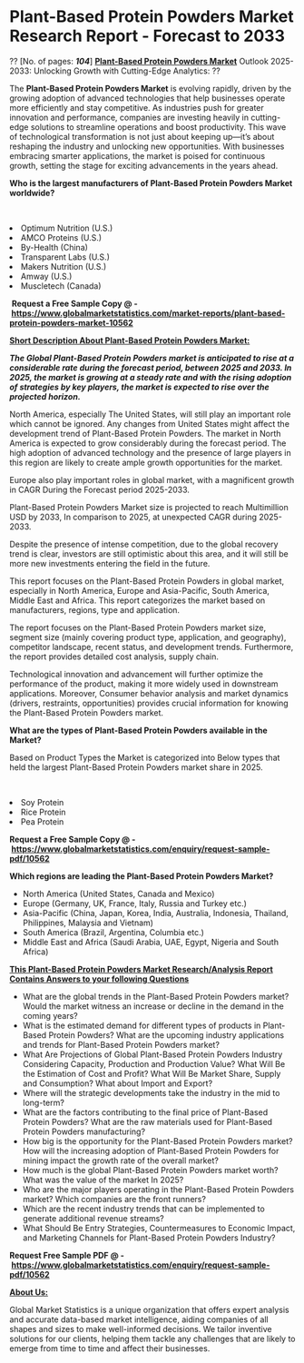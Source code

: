 <H1>Plant-Based Protein Powders Market Research Report - Forecast to 2033</H1><p>?? [No. of pages:&nbsp;<strong><em>104</em></strong>]&nbsp;<strong><a href="https://www.globalmarketstatistics.com/market-reports/plant-based-protein-powders-market-10562">Plant-Based Protein Powders&nbsp;Market</a></strong>&nbsp;Outlook 2025-2033: Unlocking Growth with Cutting-Edge Analytics: ??</p><p>The <strong>Plant-Based Protein Powders Market</strong> is evolving rapidly, driven by the growing adoption of advanced technologies that help businesses operate more efficiently and stay competitive. As industries push for greater innovation and performance, companies are investing heavily in cutting-edge solutions to streamline operations and boost productivity. This wave of technological transformation is not just about keeping up&mdash;it&rsquo;s about reshaping the industry and unlocking new opportunities. With businesses embracing smarter applications, the market is poised for continuous growth, setting the stage for exciting advancements in the years ahead.</p><p><strong>Who is the largest manufacturers of Plant-Based Protein Powders Market worldwide?</strong></p><p>&nbsp;<li>Optimum Nutrition (U.S.)<li> AMCO Proteins (U.S.)<li> By-Health (China)<li> Transparent Labs (U.S.)<li> Makers Nutrition (U.S.)<li> Amway (U.S.)<li> Muscletech (Canada)</p><p>&nbsp;<strong>Request a Free Sample Copy @ -&nbsp;<a href="https://www.globalmarketstatistics.com/market-reports/plant-based-protein-powders-market-10562">https://www.globalmarketstatistics.com/market-reports/plant-based-protein-powders-market-10562</a></strong></p><p><strong><u>Short Description About Plant-Based Protein Powders Market:</u></strong></p><p><strong><em>The Global Plant-Based Protein Powders market is anticipated to rise at a considerable rate during the forecast period, between 2025 and 2033. In 2025, the market is growing at a steady rate and with the rising adoption of strategies by key players, the market is expected to rise over the projected horizon.</em></strong></p><p>North America, especially The United States, will still play an important role which cannot be ignored. Any changes from United States might affect the development trend of Plant-Based Protein Powders. The market in North America is expected to grow considerably during the forecast period. The high adoption of advanced technology and the presence of large players in this region are likely to create ample growth opportunities for the market.</p><p>Europe also play important roles in global market, with a magnificent growth in CAGR During the Forecast period 2025-2033.</p><p>Plant-Based Protein Powders Market size is projected to reach Multimillion USD by 2033, In comparison to 2025, at unexpected CAGR during 2025-2033.</p><p>Despite the presence of intense competition, due to the global recovery trend is clear, investors are still optimistic about this area, and it will still be more new investments entering the field in the future.</p><p>This report focuses on the Plant-Based Protein Powders in global market, especially in North America, Europe and Asia-Pacific, South America, Middle East and Africa. This report categorizes the market based on manufacturers, regions, type and application.</p><p>The report focuses on the Plant-Based Protein Powders market size, segment size (mainly covering product type, application, and geography), competitor landscape, recent status, and development trends. Furthermore, the report provides detailed cost analysis, supply chain.</p><p>Technological innovation and advancement will further optimize the performance of the product, making it more widely used in downstream applications. Moreover, Consumer behavior analysis and market dynamics (drivers, restraints, opportunities) provides crucial information for knowing the Plant-Based Protein Powders market.</p><p><strong>What are the types of Plant-Based Protein Powders available in the Market?</strong></p><p>Based on Product Types the Market is categorized into Below types that held the largest Plant-Based Protein Powders market share in 2025.</p><p>&nbsp;<li>Soy Protein<li> Rice Protein<li> Pea Protein&nbsp;</p><p><strong>Request a Free Sample Copy @ -&nbsp;<a href="https://www.globalmarketstatistics.com/enquiry/request-sample-pdf/10562">https://www.globalmarketstatistics.com/enquiry/request-sample-pdf/10562</a></strong></p><p><strong>Which regions are leading the Plant-Based Protein Powders Market?</strong></p><ul><li>North America (United States, Canada and Mexico)</li><li>Europe (Germany, UK, France, Italy, Russia and Turkey etc.)</li><li>Asia-Pacific (China, Japan, Korea, India, Australia, Indonesia, Thailand, Philippines, Malaysia and Vietnam)</li><li>South America (Brazil, Argentina, Columbia etc.)</li><li>Middle East and Africa (Saudi Arabia, UAE, Egypt, Nigeria and South Africa)</li></ul><p><strong><u>This Plant-Based Protein Powders Market Research/Analysis Report Contains Answers to your following Questions</u></strong></p><ul><li>What are the global trends in the Plant-Based Protein Powders market? Would the market witness an increase or decline in the demand in the coming years?</li><li>What is the estimated demand for different types of products in Plant-Based Protein Powders? What are the upcoming industry applications and trends for Plant-Based Protein Powders market?</li><li>What Are Projections of Global Plant-Based Protein Powders Industry Considering Capacity, Production and Production Value? What Will Be the Estimation of Cost and Profit? What Will Be Market Share, Supply and Consumption? What about Import and Export?</li><li>Where will the strategic developments take the industry in the mid to long-term?</li><li>What are the factors contributing to the final price of Plant-Based Protein Powders? What are the raw materials used for Plant-Based Protein Powders manufacturing?</li><li>How big is the opportunity for the Plant-Based Protein Powders market? How will the increasing adoption of Plant-Based Protein Powders for mining impact the growth rate of the overall market?</li><li>How much is the global Plant-Based Protein Powders market worth? What was the value of the market In 2025?</li><li>Who are the major players operating in the Plant-Based Protein Powders market? Which companies are the front runners?</li><li>Which are the recent industry trends that can be implemented to generate additional revenue streams?</li><li>What Should Be Entry Strategies, Countermeasures to Economic Impact, and Marketing Channels for Plant-Based Protein Powders Industry?</li></ul><p><strong>Request Free Sample PDF @ -&nbsp;<a href="https://www.globalmarketstatistics.com/enquiry/request-sample-pdf/10562">https://www.globalmarketstatistics.com/enquiry/request-sample-pdf/10562</a></strong></p><p><strong><u>About Us:</u></strong></p><p>Global Market Statistics&nbsp;is a unique organization that offers expert analysis and accurate data-based market intelligence, aiding companies of all shapes and sizes to make well-informed decisions. We tailor inventive solutions for our clients, helping them tackle any challenges that are likely to emerge from time to time and affect their businesses.</p>
